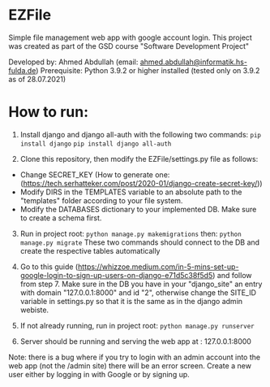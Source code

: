# EZFile

Simple file management web app with google account login.
This project was created as part of the GSD course "Software Development Project"

Developed by: Ahmed Abdullah (email: ahmed.abdullah@informatik.hs-fulda.de)
Prerequisite: Python 3.9.2 or higher installed (tested only on 3.9.2 as of 28.07.2021)

# How to run:

1. Install django and django all-auth with the following two commands:
`pip install django` 
`pip install django all-auth`

2. Clone this repository, then modify the EZFile/settings.py file as follows:
- Change SECRET_KEY (How to generate one: (https://tech.serhatteker.com/post/2020-01/django-create-secret-key/))
- Modify DIRS in the TEMPLATES variable to an absolute path to the "templates" folder according to your file system.
- Modify the DATABASES dictionary to your implemented DB. Make sure to create a schema first.

3. Run in project root:
`python manage.py makemigrations` 
then:
`python manage.py migrate` 
These two commands should connect to the DB and create the respective tables automatically

4. Go to this guide (https://whizzoe.medium.com/in-5-mins-set-up-google-login-to-sign-up-users-on-django-e71d5c38f5d5) and follow from step 7.
Make sure in the DB you have in your "django_site" an entry with domain "127.0.0.1:8000" and id "2", 
otherwise change the SITE_ID variable in settings.py so that it is the same as in the django
admin webiste.

5. If not already running, run in project root: 
`python manage.py runserver`

6. Server should be running and serving the web app at : 127.0.0.1:8000

Note: there is a bug where if you try to login with an admin account into the web app (not the /admin site) there will be an error screen.
Create a new user either by logging in with Google or by signing up.
